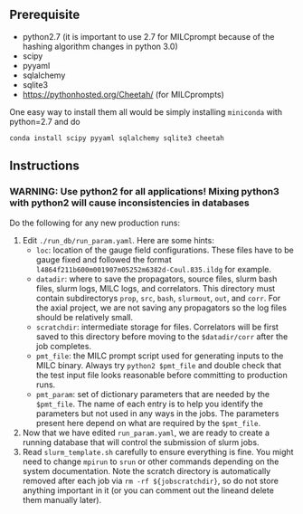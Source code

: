 ## Prerequisite
- python2.7 (it is important to use 2.7 for MILCprompt because of the hashing algorithm changes in python 3.0)
- scipy
- pyyaml
- sqlalchemy
- sqlite3
- https://pythonhosted.org/Cheetah/ (for MILCprompts)

One easy way to install them all would be simply installing `miniconda` with python=2.7 and do
```
conda install scipy pyyaml sqlalchemy sqlite3 cheetah
```

## Instructions
### WARNING: Use python2 for all applications! Mixing python3 with python2 will cause inconsistencies in databases ###


Do the following for any new production runs:

1. Edit `./run_db/run_param.yaml`. Here are some hints:
   * `loc`: location of the gauge field configurations. These files have to be gauge fixed and followed the format `l4864f211b600m001907m05252m6382d-Coul.835.ildg` for example.
   * `datadir`: where to save the propagators, source files, slurm bash files, slurm logs, MILC logs, and correlators. This directory must contain subdirectorys `prop`, `src`, `bash`, `slurmout`, `out`, and `corr`. For the axial project, we are not saving any propagators so the log files should be relatively small. 
   * `scratchdir`: intermediate storage for files. Correlators will be first saved to this directory before moving to the `$datadir/corr` after the job completes.
   * `pmt_file`: the MILC prompt script used for generating inputs to the MILC binary. Always try `python2 $pmt_file` and double check that the test input file looks reasonable before committing to production runs.
   * `pmt_param`: set of dictionary parameters that are needed by the `$pmt_file`. The name of each entry is to help you identify the parameters but not used in any ways in the jobs. The parameters present here depend on what are required by the `$pmt_file`.
2. Now that we have edited `run_param.yaml`, we are ready to create a running database that will control the submission of slurm jobs.
3. Read `slurm_template.sh` carefully to ensure everything is fine. You might need to change `mpirun` to `srun` or other commands depending on the system documentation. Note the scratch directory is automatically removed after each job via `rm -rf ${jobscratchdir}`, so do not store anything important in it (or you can comment out the lineand delete them manually later).

